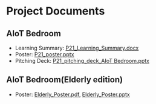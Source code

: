 # Project Documents
## AIoT Bedroom
- Learning Summary: [P21_Learning_Summary.docx]()
- Poster: [P21_poster.pptx]()
- Pitching Deck: [P21_pitching_deck_AIoT Bedroom.pptx]()
## AIoT Bedroom(Elderly edition)
- Poster: [Elderly_Poster.pdf](), [Elderly_Poster.pptx]()
